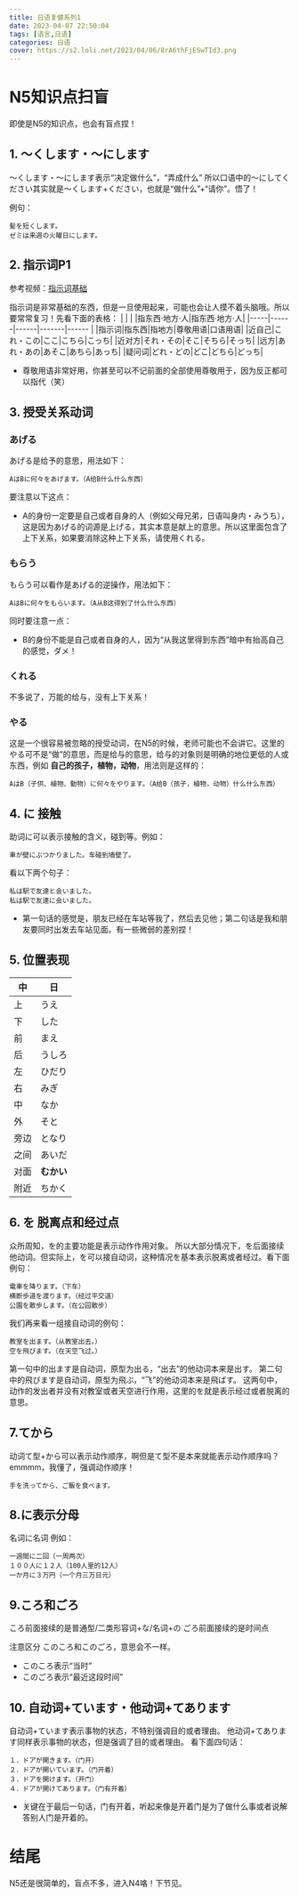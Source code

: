 ```yaml
---
title: 日语复健系列1
date: 2023-04-07 22:50:04
tags: [语言,日语]
categories: 日语
cover: https://s2.loli.net/2023/04/06/8rA6thFjESwTId3.png
---
```


# N5知识点扫盲
即使是N5的知识点，也会有盲点捏！

## 1. ～くします・～にします
～くします・～にします表示“决定做什么”，“弄成什么”
所以口语中的～にしてください其实就是～くします+ください，也就是“做什么”+“请你”。悟了！

例句：
```
髪を短くします。
ゼミは来週の火曜日にします。
```

## 2. 指示词P1
参考视频：[指示词基础](https://www.youtube.com/watch?v=oLFV9NVepJs&list=PLynCeSdpMqxD4OJHjNB3QkmfzfD7B_s67&index=26)

指示词是非常基础的东西，但是一旦使用起来，可能也会让人摸不着头脑哦。所以要常常复习！先看下面的表格：
|     |      |      |指东西·地方·人|指东西·地方·人|
|-----|------|------|-------|------ |
|指示词|指东西|指地方|尊敬用语|口语用语|
|近自己|これ・この|ここ|こちら|こっち|
|近对方|それ・その|そこ|そちら|そっち|
|远方|あれ・あの|あそこ|あちら|あっち|
|疑问词|どれ・どの|どこ|どちら|どっち|

* 尊敬用语非常好用，你甚至可以不记前面的全部使用尊敬用于，因为反正都可以指代（笑）


## 3. 授受关系动词
### あげる
あげる是给予的意思，用法如下：
```
AはBに何々をあげます。（A给B什么什么东西）
```

要注意以下这点：
* A的身份一定要是自己或者自身的人（例如父母兄弟，日语叫身内・みうち），这是因为あげる的词源是上げる，其实本意是献上的意思。所以这里面包含了上下关系，如果要消除这种上下关系，请使用くれる。

### もらう
もらう可以看作是あげる的逆操作，用法如下：
```
AはBに何々をもらいます。（A从B这得到了什么什么东西）
```

同时要注意一点：
* B的身份不能是自己或者自身的人，因为“从我这里得到东西”暗中有抬高自己的感觉，ダメ！

### くれる
不多说了，万能的给与，没有上下关系！

### やる
这是一个很容易被忽略的授受动词，在N5的时候，老师可能也不会讲它。这里的やる可不是“做”的意思，而是给与的意思，给与的对象则是明确的地位更低的人或东西，例如 **自己的孩子，植物，动物**，用法则是这样的：

```
AはB（子供、植物、動物）に何々をやります。（A给B（孩子，植物，动物）什么什么东西）
```

## 4. に 接触
助词に可以表示接触的含义，碰到等。例如：
```
車が壁にぶつかりました。车碰到墙壁了。
```

看以下两个句子：
```
私は駅で友達と会いました。
私は駅で友達に会いました。
```

* 第一句话的感觉是，朋友已经在车站等我了，然后去见他；第二句话是我和朋友要同时出发去车站见面。有一些微弱的差别捏！

## 5. 位置表现

|  中 | 日  |
|---|---|
|上|うえ|
|下|した|
|前|まえ|
|后|うしろ|
|左|ひだり|
|右|みぎ|
|中|なか|
|外|そと|
|旁边|となり|
|之间|あいだ|
|对面|**むかい**|
|附近|ちかく|

## 6. を 脱离点和经过点
众所周知，を的主要功能是表示动作作用对象。
所以大部分情况下，を后面接续他动词。但实际上，を可以接自动词，这种情况を基本表示脱离或者经过。看下面例句：
```
電車を降ります。（下车）
横断歩道を渡ります。（经过平交道）
公園を散歩します。（在公园散步）
```

我们再来看一组接自动词的例句：
```
教室を出ます。（从教室出去。）
空を飛びます。（在天空飞过。）
```

第一句中的出ます是自动词，原型为出る，“出去”的他动词本来是出す。
第二句中的飛びます是自动词，原型为飛ぶ，“飞”的他动词本来是飛ばす。
这两句中，动作的发出者并没有对教室或者天空进行作用，这里的を就是表示经过或者脱离的意思。

## 7.てから
动词て型+から可以表示动作顺序，啊但是て型不是本来就能表示动作顺序吗？emmmm，我懂了，强调动作顺序！
```
手を洗ってから、ご飯を食べます。
```

## 8.に表示分母
名词に名词
例如：
```
一週間に二回（一周两次）
１００人に１２人（100人里的12人）
一か月に３万円（一个月三万日元）
```

## 9.ころ和ごろ
ころ前面接续的是普通型/二类形容词+な/名词+の
ごろ前面接续的是时间点

注意区分 このころ和このごろ，意思会不一样。
* このころ表示“当时”
* このごろ表示“最近这段时间”

## 10. 自动词+ています・他动词+てあります
自动词+ています表示事物的状态，不特别强调目的或者理由。
他动词+てあります同样表示事物的状态，但是强调了目的或者理由。
看下面四句话：
```
１．ドアが開きます。（门开）
２．ドアが開いています。（门开着）
３．ドアを開けます。（开门）
４．ドアが開けてあります。（门有开着）
```

* 关键在于最后一句话，门有开着，听起来像是开着门是为了做什么事或者说解答别人门是开着的。

# 结尾
N5还是很简单的，盲点不多，进入N4咯！下节见。